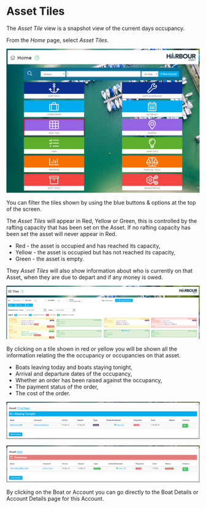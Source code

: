 # Asset Tiles #

The *Asset Tile* view is a snapshot view of the current days occupancy.

From the *Home* page, select *Asset Tiles*.

![image-20191223141352139](image-20191223141352139.png)

You can filter the tiles shown by using the blue buttons & options at the top of the screen.

The *Asset Tiles* will appear in Red, Yellow or Green, this is controlled by the rafting capacity that has been set on the Asset.  If no rafting capacity has been set the asset will never appear in Red.  

- Red - the asset is occupied and has reached its capacity,
- Yellow - the asset is occupied but has not reached its capacity,
- Green - the asset is empty.

They *Asset Tiles* will also show information about who is currently on that Asset, when they are due to depart and if any money is owed.

![image-20191223142234703](image-20191223142234703.png)

By clicking on a tile shown in red or yellow you will be shown all the information relating the the occupancy or occupancies on that asset.

- Boats leaving today and boats staying tonight, 
- Arrival and departure dates of the occupancy, 
- Whether an order has been raised against the occupancy,
- The payment status of the order,
- The cost of the order.

![image-20191223142816211](image-20191223142816211.png)


![image-20191223142920615](image-20191223142920615.png)

By clicking on the Boat or Account you can go directly to the Boat Details or Account Details page for this Account.





